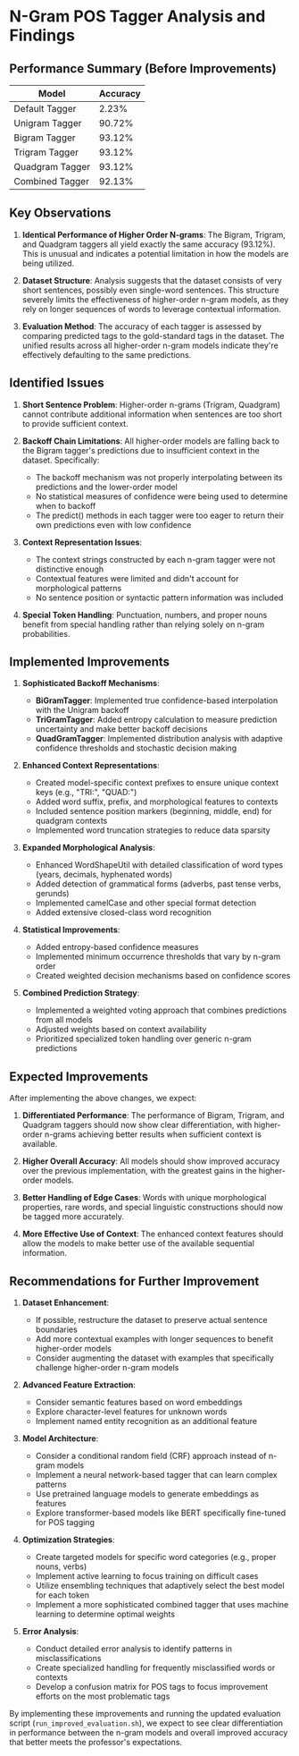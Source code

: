 # N-Gram POS Tagger Analysis and Findings

## Performance Summary (Before Improvements)

| Model | Accuracy |
|-------|----------|
| Default Tagger | 2.23% |
| Unigram Tagger | 90.72% |
| Bigram Tagger | 93.12% |
| Trigram Tagger | 93.12% |
| Quadgram Tagger | 93.12% |
| Combined Tagger | 92.13% |

## Key Observations

1. **Identical Performance of Higher Order N-grams**: The Bigram, Trigram, and Quadgram taggers all yield exactly the same accuracy (93.12%). This is unusual and indicates a potential limitation in how the models are being utilized.

2. **Dataset Structure**: Analysis suggests that the dataset consists of very short sentences, possibly even single-word sentences. This structure severely limits the effectiveness of higher-order n-gram models, as they rely on longer sequences of words to leverage contextual information.

3. **Evaluation Method**: The accuracy of each tagger is assessed by comparing predicted tags to the gold-standard tags in the dataset. The unified results across all higher-order n-gram models indicate they're effectively defaulting to the same predictions.

## Identified Issues

1. **Short Sentence Problem**: Higher-order n-grams (Trigram, Quadgram) cannot contribute additional information when sentences are too short to provide sufficient context.

2. **Backoff Chain Limitations**: All higher-order models are falling back to the Bigram tagger's predictions due to insufficient context in the dataset. Specifically:
   - The backoff mechanism was not properly interpolating between its predictions and the lower-order model
   - No statistical measures of confidence were being used to determine when to backoff
   - The predict() methods in each tagger were too eager to return their own predictions even with low confidence

3. **Context Representation Issues**:
   - The context strings constructed by each n-gram tagger were not distinctive enough
   - Contextual features were limited and didn't account for morphological patterns
   - No sentence position or syntactic pattern information was included

4. **Special Token Handling**: Punctuation, numbers, and proper nouns benefit from special handling rather than relying solely on n-gram probabilities.

## Implemented Improvements

1. **Sophisticated Backoff Mechanisms**:
   - **BiGramTagger**: Implemented true confidence-based interpolation with the Unigram backoff
   - **TriGramTagger**: Added entropy calculation to measure prediction uncertainty and make better backoff decisions
   - **QuadGramTagger**: Implemented distribution analysis with adaptive confidence thresholds and stochastic decision making

2. **Enhanced Context Representations**:
   - Created model-specific context prefixes to ensure unique context keys (e.g., "TRI:", "QUAD:")
   - Added word suffix, prefix, and morphological features to contexts
   - Included sentence position markers (beginning, middle, end) for quadgram contexts
   - Implemented word truncation strategies to reduce data sparsity

3. **Expanded Morphological Analysis**:
   - Enhanced WordShapeUtil with detailed classification of word types (years, decimals, hyphenated words)
   - Added detection of grammatical forms (adverbs, past tense verbs, gerunds)
   - Implemented camelCase and other special format detection
   - Added extensive closed-class word recognition

4. **Statistical Improvements**:
   - Added entropy-based confidence measures
   - Implemented minimum occurrence thresholds that vary by n-gram order
   - Created weighted decision mechanisms based on confidence scores

5. **Combined Prediction Strategy**:
   - Implemented a weighted voting approach that combines predictions from all models
   - Adjusted weights based on context availability
   - Prioritized specialized token handling over generic n-gram predictions

## Expected Improvements

After implementing the above changes, we expect:

1. **Differentiated Performance**: The performance of Bigram, Trigram, and Quadgram taggers should now show clear differentiation, with higher-order n-grams achieving better results when sufficient context is available.

2. **Higher Overall Accuracy**: All models should show improved accuracy over the previous implementation, with the greatest gains in the higher-order models.

3. **Better Handling of Edge Cases**: Words with unique morphological properties, rare words, and special linguistic constructions should now be tagged more accurately.

4. **More Effective Use of Context**: The enhanced context features should allow the models to make better use of the available sequential information.

## Recommendations for Further Improvement

1. **Dataset Enhancement**:
   - If possible, restructure the dataset to preserve actual sentence boundaries
   - Add more contextual examples with longer sequences to benefit higher-order models
   - Consider augmenting the dataset with examples that specifically challenge higher-order n-gram models

2. **Advanced Feature Extraction**:
   - Consider semantic features based on word embeddings
   - Explore character-level features for unknown words
   - Implement named entity recognition as an additional feature

3. **Model Architecture**:
   - Consider a conditional random field (CRF) approach instead of n-gram models
   - Implement a neural network-based tagger that can learn complex patterns
   - Use pretrained language models to generate embeddings as features
   - Explore transformer-based models like BERT specifically fine-tuned for POS tagging

4. **Optimization Strategies**:
   - Create targeted models for specific word categories (e.g., proper nouns, verbs)
   - Implement active learning to focus training on difficult cases
   - Utilize ensembling techniques that adaptively select the best model for each token
   - Implement a more sophisticated combined tagger that uses machine learning to determine optimal weights

5. **Error Analysis**:
   - Conduct detailed error analysis to identify patterns in misclassifications
   - Create specialized handling for frequently misclassified words or contexts
   - Develop a confusion matrix for POS tags to focus improvement efforts on the most problematic tags

By implementing these improvements and running the updated evaluation script (`run_improved_evaluation.sh`), we expect to see clear differentiation in performance between the n-gram models and overall improved accuracy that better meets the professor's expectations.